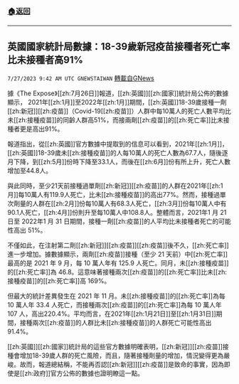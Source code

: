 ###  [:house:返回](README.md)
---


## 英國國家統計局數據：18-39歲新冠疫苗接種者死亡率比未接種者高91%
`7/27/2023 9:42 AM UTC GNEWSTAIWAN` [轉載自GNews](https://gnews.org/articles/1491716)

據《The Expose》[[zh:7月26日]]報道，[[zh:英國]][[zh:國家]]統計局公佈的數據顯示， 2021年[[zh:1月]]至2022年[[zh:1月]]期間，[[zh:英國]]18-39歲接種一劑[[zh:新冠]][[zh:疫苗]]（Covid-19[[zh:疫苗]]）人群中每10萬人的死亡人數平均比未[[zh:接種疫苗]]的同齡人群高51%，而接兩劑[[zh:疫苗]]的[[zh:死亡率]]比未接種者更是高出91%。

報道指出，從[[zh:英國]]官方數據中提取到的信息可以看到，2021年[[zh:1月]]，[[zh:英國]]18-39歲未[[zh:接種疫苗]]的人每10萬人的死亡人數為67.7人，隨後逐月下降，到[[zh:5月]]份時下降至33.1人，而後在[[zh:6月]]份有所上升，死亡人數增加至44.8人。

與此同時，至少21天前接種過單劑[[zh:新冠]][[zh:疫苗]]的人群在2021年[[zh:1月]]每10萬人有119.9人死亡，比未[[zh:接種疫苗]]的高出77%。然而，接種過單次劑量的人群在[[zh:2月]]份每10萬人有68.3人死亡，[[zh:3月]]份每10萬人中有90.1人死亡，[[zh:4月]]份則升至每10萬人中108.8人。整體而言，2021年1 月 21 日至 2022年1 月 31 日期間，接種一劑[[zh:疫苗]]的人平均比未接種者死亡的可能性高出 51%。

不僅如此，在注射第二劑[[zh:新冠]][[zh:疫苗]][[zh:疫苗]]後不久，[[zh:死亡率]]進一步增加。據數據顯示，兩劑[[zh:疫苗]]接種（至少 21 天前）中[[zh:死亡率]]最高的是 2021 年 9 月，每 10 萬人年有 125.9 人死亡。同月，未[[zh:接種疫苗]]的[[zh:死亡率]]為 46.8。這意味著接種兩次[[zh:疫苗]]的[[zh:死亡率]]比未[[zh:接種疫苗]]的[[zh:死亡率]]高 169%。

但最大的統計差異發生在 2021 年 11 月。未[[zh:接種疫苗]]的[[zh:死亡率]]為每 10 萬人年 33.4 人死亡，而接種兩次[[zh:疫苗]]的[[zh:死亡率]]為每 10 萬人年 107 人，高出220.4%。平均而言，在2021年[[zh:1月21日]]至[[zh:1月31日]]期間，接種兩次[[zh:疫苗]]的人群比未[[zh:接種疫苗]]的人群死亡可能性高出91.4%。

[[zh:英國]][[zh:國家]]統計局的這些官方數據明確表明，[[zh:新冠]][[zh:疫苗]]接種會增加18-39歲人群的死亡風險，而且，隨著接種劑量的增加，情況變得更為嚴峻。故而，報道總結稱，不能再否認[[zh:新冠]][[zh:疫苗]]是致命的事實，因為即使是[[zh:政府]]官方公佈的數據也證明瞭這一點。
